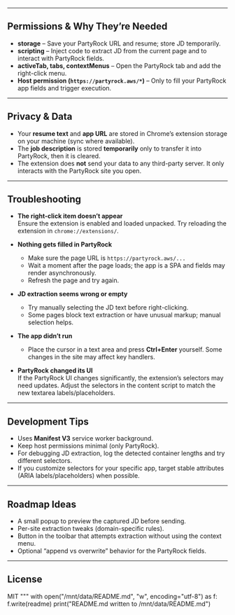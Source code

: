 
---

## Permissions & Why They’re Needed

- **storage** – Save your PartyRock URL and resume; store JD temporarily.
- **scripting** – Inject code to extract JD from the current page and to interact with PartyRock fields.
- **activeTab, tabs, contextMenus** – Open the PartyRock tab and add the right-click menu.
- **Host permission (`https://partyrock.aws/*`)** – Only to fill your PartyRock app fields and trigger execution.

---

## Privacy & Data

- Your **resume text** and **app URL** are stored in Chrome’s extension storage on your machine (sync where available).
- The **job description** is stored **temporarily** only to transfer it into PartyRock, then it is cleared.
- The extension does **not** send your data to any third-party server. It only interacts with the PartyRock site you open.

---

## Troubleshooting

- **The right-click item doesn’t appear**  
  Ensure the extension is enabled and loaded unpacked. Try reloading the extension in `chrome://extensions/`.

- **Nothing gets filled in PartyRock**  
  - Make sure the page URL is `https://partyrock.aws/...`  
  - Wait a moment after the page loads; the app is a SPA and fields may render asynchronously.  
  - Refresh the page and try again.

- **JD extraction seems wrong or empty**  
  - Try manually selecting the JD text before right-clicking.  
  - Some pages block text extraction or have unusual markup; manual selection helps.

- **The app didn’t run**  
  - Place the cursor in a text area and press **Ctrl+Enter** yourself. Some changes in the site may affect key handlers.

- **PartyRock changed its UI**  
  If the PartyRock UI changes significantly, the extension’s selectors may need updates. Adjust the selectors in the content script to match the new textarea labels/placeholders.

---

## Development Tips

- Uses **Manifest V3** service worker background.
- Keep host permissions minimal (only PartyRock).
- For debugging JD extraction, log the detected container lengths and try different selectors.
- If you customize selectors for your specific app, target stable attributes (ARIA labels/placeholders) when possible.

---

## Roadmap Ideas

- A small popup to preview the captured JD before sending.
- Per-site extraction tweaks (domain-specific rules).
- Button in the toolbar that attempts extraction without using the context menu.
- Optional “append vs overwrite” behavior for the PartyRock fields.

---

## License

MIT
"""
with open("/mnt/data/README.md", "w", encoding="utf-8") as f:
    f.write(readme)
print("README.md written to /mnt/data/README.md")

